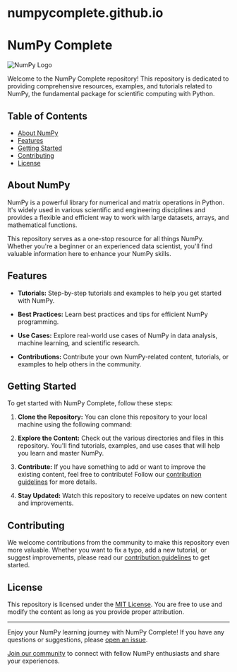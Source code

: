 # numpycomplete.github.io
# NumPy Complete

![NumPy Logo](numpy-logo.png)

Welcome to the NumPy Complete repository! This repository is dedicated to providing comprehensive resources, examples, and tutorials related to NumPy, the fundamental package for scientific computing with Python.

## Table of Contents

- [About NumPy](#about-numpy)
- [Features](#features)
- [Getting Started](#getting-started)
- [Contributing](#contributing)
- [License](#license)

## About NumPy

NumPy is a powerful library for numerical and matrix operations in Python. It's widely used in various scientific and engineering disciplines and provides a flexible and efficient way to work with large datasets, arrays, and mathematical functions.

This repository serves as a one-stop resource for all things NumPy. Whether you're a beginner or an experienced data scientist, you'll find valuable information here to enhance your NumPy skills.

## Features

- **Tutorials:** Step-by-step tutorials and examples to help you get started with NumPy.

- **Best Practices:** Learn best practices and tips for efficient NumPy programming.

- **Use Cases:** Explore real-world use cases of NumPy in data analysis, machine learning, and scientific research.

- **Contributions:** Contribute your own NumPy-related content, tutorials, or examples to help others in the community.

## Getting Started

To get started with NumPy Complete, follow these steps:

1. **Clone the Repository:** You can clone this repository to your local machine using the following command:


2. **Explore the Content:** Check out the various directories and files in this repository. You'll find tutorials, examples, and use cases that will help you learn and master NumPy.

3. **Contribute:** If you have something to add or want to improve the existing content, feel free to contribute! Follow our [contribution guidelines](CONTRIBUTING.md) for more details.

4. **Stay Updated:** Watch this repository to receive updates on new content and improvements.

## Contributing

We welcome contributions from the community to make this repository even more valuable. Whether you want to fix a typo, add a new tutorial, or suggest improvements, please read our [contribution guidelines](CONTRIBUTING.md) to get started.

## License

This repository is licensed under the [MIT License](LICENSE). You are free to use and modify the content as long as you provide proper attribution.

---

Enjoy your NumPy learning journey with NumPy Complete! If you have any questions or suggestions, please [open an issue](https://github.com/kapilinania/numpycomplete.github.io/issues).

[Join our community](https://github.com/kapilinania/numpycomplete.github.io/discussions) to connect with fellow NumPy enthusiasts and share your experiences.

